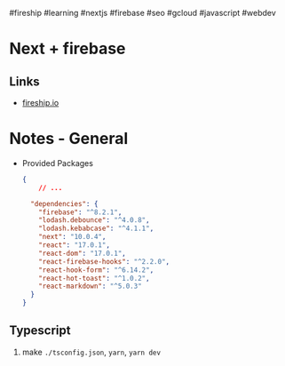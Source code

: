 
#fireship #learning #nextjs
#firebase #seo #gcloud #javascript #webdev

# Next + firebase



## Links
- [fireship.io](https://fireship.io/courses/react-next-firebase/)

# Notes - General

- Provided Packages
	```json
	{
		// ...

	  "dependencies": {
		"firebase": "^8.2.1",
		"lodash.debounce": "^4.0.8",
		"lodash.kebabcase": "^4.1.1",
		"next": "10.0.4",
		"react": "17.0.1",
		"react-dom": "17.0.1",
		"react-firebase-hooks": "^2.2.0",
		"react-hook-form": "^6.14.2",
		"react-hot-toast": "^1.0.2",
		"react-markdown": "^5.0.3"
	  }
	}
	```


## Typescript
1. make `./tsconfig.json`, `yarn`, `yarn dev`